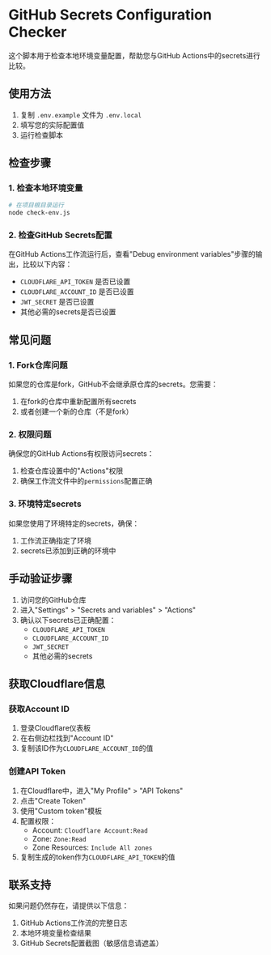 # GitHub Secrets Configuration Checker

这个脚本用于检查本地环境变量配置，帮助您与GitHub Actions中的secrets进行比较。

## 使用方法

1. 复制 `.env.example` 文件为 `.env.local`
2. 填写您的实际配置值
3. 运行检查脚本

## 检查步骤

### 1. 检查本地环境变量

```bash
# 在项目根目录运行
node check-env.js
```

### 2. 检查GitHub Secrets配置

在GitHub Actions工作流运行后，查看"Debug environment variables"步骤的输出，比较以下内容：

- `CLOUDFLARE_API_TOKEN` 是否已设置
- `CLOUDFLARE_ACCOUNT_ID` 是否已设置
- `JWT_SECRET` 是否已设置
- 其他必需的secrets是否已设置

## 常见问题

### 1. Fork仓库问题

如果您的仓库是fork，GitHub不会继承原仓库的secrets。您需要：

1. 在fork的仓库中重新配置所有secrets
2. 或者创建一个新的仓库（不是fork）

### 2. 权限问题

确保您的GitHub Actions有权限访问secrets：

1. 检查仓库设置中的"Actions"权限
2. 确保工作流文件中的`permissions`配置正确

### 3. 环境特定secrets

如果您使用了环境特定的secrets，确保：

1. 工作流正确指定了环境
2. secrets已添加到正确的环境中

## 手动验证步骤

1. 访问您的GitHub仓库
2. 进入"Settings" > "Secrets and variables" > "Actions"
3. 确认以下secrets已正确配置：
   - `CLOUDFLARE_API_TOKEN`
   - `CLOUDFLARE_ACCOUNT_ID`
   - `JWT_SECRET`
   - 其他必需的secrets

## 获取Cloudflare信息

### 获取Account ID

1. 登录Cloudflare仪表板
2. 在右侧边栏找到"Account ID"
3. 复制该ID作为`CLOUDFLARE_ACCOUNT_ID`的值

### 创建API Token

1. 在Cloudflare中，进入"My Profile" > "API Tokens"
2. 点击"Create Token"
3. 使用"Custom token"模板
4. 配置权限：
   - Account: `Cloudflare Account:Read`
   - Zone: `Zone:Read`
   - Zone Resources: `Include All zones`
5. 复制生成的token作为`CLOUDFLARE_API_TOKEN`的值

## 联系支持

如果问题仍然存在，请提供以下信息：

1. GitHub Actions工作流的完整日志
2. 本地环境变量检查结果
3. GitHub Secrets配置截图（敏感信息请遮盖）